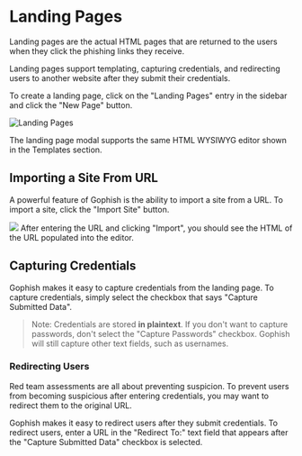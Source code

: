 # Landing Pages

Landing pages are the actual HTML pages that are returned to the users when they click the phishing links they receive.

Landing pages support templating, capturing credentials, and redirecting users to another website after they submit their credentials.

To create a landing page, click on the "Landing Pages" entry in the sidebar and click the "New Page" button.

![Landing Pages](http://imgur.com/Tg4sDId.png)

The landing page modal supports the same HTML WYSIWYG editor shown in the Templates section.

## Importing a Site From URL

A powerful feature of Gophish is the ability to import a site from a URL. To import a site, click the "Import Site" button.

![](http://imgur.com/uqxm6iB.png)
After entering the URL and clicking "Import", you should see the HTML of the URL populated into the editor.

## Capturing Credentials
Gophish makes it easy to capture credentials from the landing page. To capture credentials, simply select the checkbox that says "Capture Submitted Data".

> Note: Credentials are stored **in plaintext**. If you don't want to capture passwords, don't select the "Capture Passwords" checkbox. Gophish will still capture other text fields, such as usernames.

### Redirecting Users
Red team assessments are all about preventing suspicion. To prevent users from becoming suspicious after entering credentials, you may want to redirect them to the original URL.

Gophish makes it easy to redirect users after they submit credentials. To redirect users, enter a URL in the "Redirect To:" text field that appears after the "Capture Submitted Data" checkbox is selected.